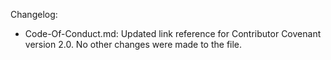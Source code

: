 Changelog:
- Code-Of-Conduct.md: Updated link reference for Contributor Covenant version 2.0. No other changes were made to the file.
